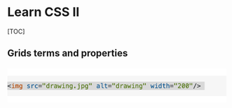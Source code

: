 # Learn CSS II

[TOC]

## Grids terms and properties

### 

<img src="example.png" alt="drawing" width="500"/>

